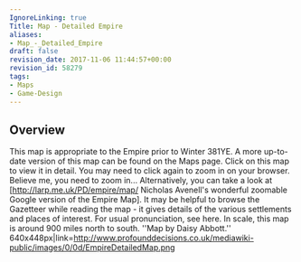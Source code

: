 ```yaml
---
IgnoreLinking: true
Title: Map - Detailed Empire
aliases:
- Map_-_Detailed_Empire
draft: false
revision_date: 2017-11-06 11:44:57+00:00
revision_id: 58279
tags:
- Maps
- Game-Design
---
```


## Overview
This map is appropriate to the Empire prior to Winter 381YE. A more up-to-date version of this map can be found on the Maps page.
Click on this map to view it in detail. You may need to click again to zoom in on your browser. Believe me, you need to zoom in...
Alternatively, you can take a look at [http://larp.me.uk/PD/empire/map/ Nicholas Avenell's wonderful zoomable Google version of the Empire Map].
It may be helpful to browse the Gazetteer while reading the map - it gives details of the various settlements and places of interest. For usual pronunciation, see here.
In scale, this map is around 900 miles north to south.
''Map by Daisy Abbott.''
640x448px|link=http://www.profounddecisions.co.uk/mediawiki-public/images/0/0d/EmpireDetailedMap.png